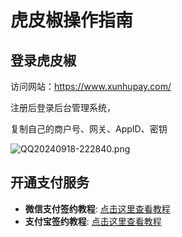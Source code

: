 # 虎皮椒操作指南

## 登录虎皮椒
访问网站：https://www.xunhupay.com/

注册后登录后台管理系统，

复制自己的商户号、网关、AppID、密钥

![QQ20240918-222840.png](http://img.9a18.cn/2024/09/18/12bf0bd83ad7f.png)

## 开通支付服务
- **微信支付签约教程**: [点击这里查看教程](https://www.xunhupay.com/114.html)
- **支付宝签约教程**: [点击这里查看教程](https://www.xunhupay.com/179.html)

